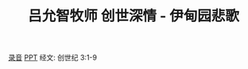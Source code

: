 ﻿---
layout: post
title: 吕允智牧师 创世深情 - 伊甸园悲歌
category: message
tag: message
---

[录音]()  [PPT](https://drive.google.com/open?id=1ao-KijtfEsMIfBKxQ6go7vp5OKRw6SaD) 经文: 创世纪 3:1-9
